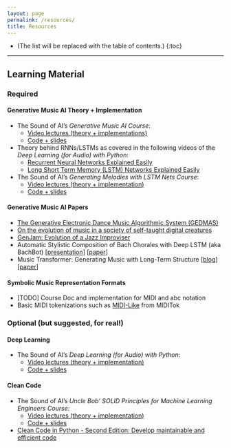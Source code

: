 ```yaml
---
layout: page
permalink: /resources/
title: Resources
---
```


* (The list will be replaced with the table of contents.)
{:toc}

***

## Learning Material

### Required

#### Generative Music AI Theory \+ Implementation

* The Sound of AI’s *Generative Music AI Course*:  
  * [Video lectures (theory \+ implementations)](https://www.youtube.com/watch?v=NpJWprrqlFw&list=PL-wATfeyAMNqAPjwGT3ikEz3gMo23pl-D)  
  * [Code \+ slides](https://github.com/musikalkemist/generativemusicaicourse/tree/main)  
* Theory behind RNNs/LSTMs as covered in the following videos of the *Deep Learning (for Audio) with Python*:  
  * [Recurrent Neural Networks Explained Easily](https://www.youtube.com/watch?v=DY82Goknf0s)  
  * [Long Short Term Memory (LSTM) Networks Explained Easily](https://www.youtube.com/watch?v=eCvz-kB4yko)  
* The Sound of AI’s *Generating Melodies with LSTM Nets Course*:  
  * [Video lectures (theory \+ implementation)](https://www.youtube.com/watch?v=FLr0r-QhqH0&list=PL-wATfeyAMNr0KMutwtbeDCmpwvtul-Xz)  
  * [Code \+ slides](https://github.com/musikalkemist/generating-melodies-with-rnn-lstm/tree/master)

#### Generative Music AI Papers

* [The Generative Electronic Dance Music Algorithmic System (GEDMAS)](https://www.academia.edu/101959323/The_Generative_Electronic_Dance_Music_Algorithmic_System_GEDMAS_)  
* [On the evolution of music in a society of self-taught digital creatures](https://www.researchgate.net/publication/228609658_On_the_evolution_of_music_in_a_society_of_self-taught_digital_creatures)  
* [GenJam: Evolution of a Jazz Improviser](https://www.researchgate.net/profile/John-Biles-2/publication/262370988_GenJam_evolution_of_a_jazz_improviser/links/54dedf3b0cf2966637880809/GenJam-evolution-of-a-jazz-improviser.pdf)  
* Automatic Stylistic Composition of Bach Chorales with Deep LSTM (aka BachBot) \[[presentation](https://www.youtube.com/watch?v=yu3DZuxxV7c)\] \[[paper](https://archives.ismir.net/ismir2017/paper/000156.pdf)\]  
* Music Transformer: Generating Music with Long-Term Structure \[[blog](https://magenta.tensorflow.org/music-transformer)\] \[[paper](https://arxiv.org/pdf/1809.04281)\]

#### Symbolic Music Representation Formats

* \[TODO\] Course Doc and implementation for MIDI and abc notation   
* Basic MIDI tokenizations such as [MIDI-Like](https://miditok.readthedocs.io/en/latest/tokenizations.html#midi-like) from MIDITok

### Optional (but suggested, for real\!)

#### Deep Learning

* The Sound of AI’s *Deep Learning (for Audio) with Python*:  
  * [Video lectures (theory \+ implementation)](https://www.youtube.com/watch?v=fMqL5vckiU0&list=PL-wATfeyAMNrtbkCNsLcpoAyBBRJZVlnf)  
  * [Code \+ slides](https://github.com/musikalkemist/DeepLearningForAudioWithPython/tree/master)

#### Clean Code

* The Sound of AI’s  *Uncle Bob’ SOLID Principles for Machine Learning Engineers Course:*  
  * [Video lectures (theory \+ implementation)](https://www.youtube.com/watch?v=ul8LLiFY0Dw&list=PL-wATfeyAMNpZ6-ESiXK9BnZmGLjqECt9)  
  * [Code \+ slides](https://github.com/musikalkemist/solidforml/tree/main/solidforml)  
* [Clean Code in Python \- Second Edition: Develop maintainable and efficient code](https://www.amazon.es/Clean-Code-Python-maintainable-efficient/dp/1800560214)
